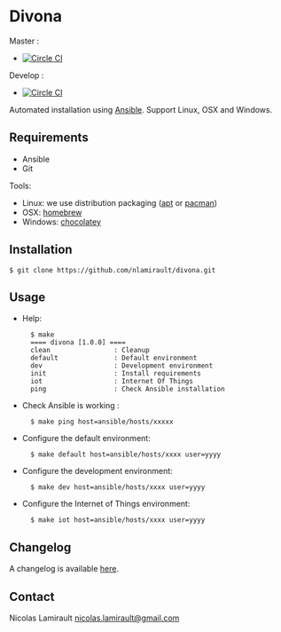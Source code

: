 # Divona #

Master :
* [![Circle CI](https://circleci.com/gh/nlamirault/divona/tree/master.svg?style=svg)](https://circleci.com/gh/nlamirault/divona/tree/master)

Develop :
* [![Circle CI](https://circleci.com/gh/nlamirault/divona/tree/develop.svg?style=svg)](https://circleci.com/gh/nlamirault/divona/tree/develop)

Automated installation using [Ansible](https://www.ansible.com/). Support Linux, OSX and Windows.

## Requirements

* Ansible
* Git

Tools:
- Linux: we use distribution packaging ([apt](https://wiki.debian.org/Apt) or [pacman](https://wiki.archlinux.org/index.php/pacman))
- OSX: [homebrew](http://brew.sh/)
- Windows: [chocolatey](https://chocolatey.org)


## Installation

    $ git clone https://github.com/nlamirault/divona.git


## Usage

* Help:

        $ make
        ==== divona [1.0.0] ====
        clean                : Cleanup
        default              : Default environment
        dev                  : Development environment
        init                 : Install requirements
        iot                  : Internet Of Things
        ping                 : Check Ansible installation

* Check Ansible is working :

        $ make ping host=ansible/hosts/xxxxx

* Configure the default environment:

        $ make default host=ansible/hosts/xxxx user=yyyy

* Configure the development environment:

        $ make dev host=ansible/hosts/xxxx user=yyyy

* Configure the Internet of Things environment:

        $ make iot host=ansible/hosts/xxxx user=yyyy


## Changelog

A changelog is available [here](ChangeLog.md).


## Contact

Nicolas Lamirault <nicolas.lamirault@gmail.com>
